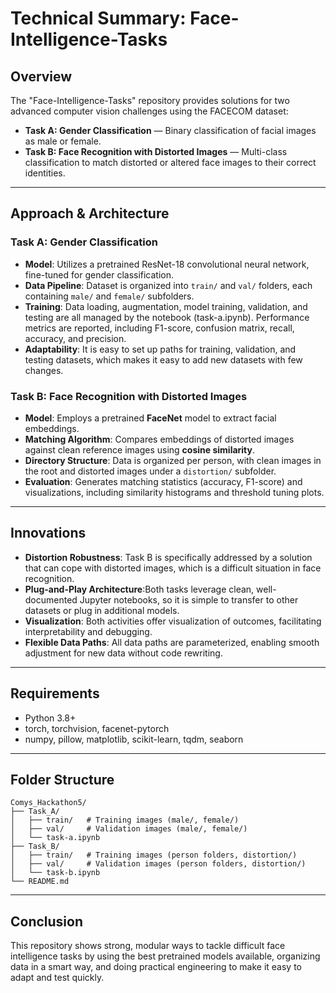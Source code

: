 # Technical Summary: Face-Intelligence-Tasks

## Overview

The "Face-Intelligence-Tasks" repository provides solutions for two advanced computer vision challenges using the FACECOM dataset:

- **Task A: Gender Classification** — Binary classification of facial images as male or female.
- **Task B: Face Recognition with Distorted Images** — Multi-class classification to match distorted or altered face images to their correct identities.

---

## Approach & Architecture

### Task A: Gender Classification

- **Model**: Utilizes a pretrained ResNet-18 convolutional neural network, fine-tuned for gender classification.
- **Data Pipeline**: Dataset is organized into `train/` and `val/` folders, each containing `male/` and `female/` subfolders.
- **Training**: Data loading, augmentation, model training, validation, and testing are all managed by the notebook (task-a.ipynb). Performance metrics are reported, including F1-score, confusion matrix, recall, accuracy, and precision.
- **Adaptability**: It is easy to set up paths for training, validation, and testing datasets, which makes it easy to add new datasets with few changes.

### Task B: Face Recognition with Distorted Images

- **Model**: Employs a pretrained **FaceNet** model to extract facial embeddings.
- **Matching Algorithm**: Compares embeddings of distorted images against clean reference images using **cosine similarity**.
- **Directory Structure**: Data is organized per person, with clean images in the root and distorted images under a `distortion/` subfolder.
- **Evaluation**: Generates matching statistics (accuracy, F1-score) and visualizations, including similarity histograms and threshold tuning plots.

---

## Innovations

- **Distortion Robustness**: Task B is specifically addressed by a solution that can cope with distorted images, which is a difficult situation in face recognition.
- **Plug-and-Play Architecture**:Both tasks leverage clean, well-documented Jupyter notebooks, so it is simple to transfer to other datasets or plug in additional models.
- **Visualization**: Both activities offer visualization of outcomes, facilitating interpretability and debugging.
- **Flexible Data Paths**: All data paths are parameterized, enabling smooth adjustment for new data without code rewriting.
---

## Requirements

- Python 3.8+
- torch, torchvision, facenet-pytorch
- numpy, pillow, matplotlib, scikit-learn, tqdm, seaborn

---

## Folder Structure

```
Comys_Hackathon5/
├── Task_A/
│   ├── train/   # Training images (male/, female/)
│   ├── val/     # Validation images (male/, female/)
│   └── task-a.ipynb
├── Task_B/
│   ├── train/   # Training images (person folders, distortion/)
│   ├── val/     # Validation images (person folders, distortion/)
│   └── task-b.ipynb
└── README.md
```

---

## Conclusion

This repository shows strong, modular ways to tackle difficult face intelligence tasks by using the best pretrained models available, organizing data in a smart way, and doing practical engineering to make it easy to adapt and test quickly.
